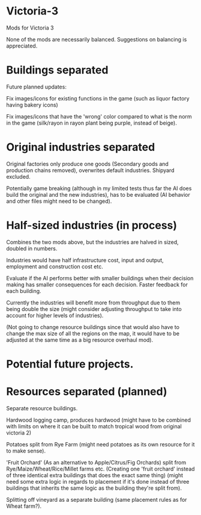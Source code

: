 # Victoria-3
Mods for Victoria 3

None of the mods are necessarily balanced.
Suggestions on balancing is appreciated. 

# Buildings separated
Future planned updates:

Fix images/icons for existing functions in the game (such as liquor factory having bakery icons) 

Fix images/icons that have the 'wrong' color compared to what is the norm in the game (silk/rayon in rayon plant being purple, instead of beige).

# Original industries separated

Original factories only produce one goods (Secondary goods and production chains removed), overwrites default industries. Shipyard excluded. 

Potentially game breaking (although in my limited tests thus far the AI does build the original and the new industries), has to be evaluated (AI behavior and other files might need to be changed).

# Half-sized industries (in process)

Combines the two mods above, but the industries are halved in sized, doubled in numbers.

Industries would have half infrastructure cost, input and output, employment and construction cost etc. 

Evaluate if the AI performs better with smaller buildings when their decision making has smaller consequences for each decision. Faster feedback for each building.

Currently the industries will benefit more from throughput due to them being double the size (might consider adjusting throughput to take into account for higher levels of industries).

(Not going to change resource buildings since that would also have to change the max size of all the regions on the map, it would have to be adjusted at the same time as a big resource overhaul mod).

# Potential future projects.

# Resources separated (planned)
Separate resource buildings.

Hardwood logging camp, produces hardwood (might have to be combined with limits on where it can be built to match tropical wood from original victoria 2)

Potatoes split from Rye Farm (might need potatoes as its own resource for it to make sense). 

'Fruit Orchard' (As an alternative to Apple/Citrus/Fig Orchards) split from Rye/Maize/Wheat/Rice/Millet farms etc. (Creating one 'fruit orchard' instead of  three identical extra buildings that does the exact same thing) (might need some extra logic in regards to placement if it's done instead of three buildings that inherits the same logic as the building they're split from).

Splitting off vineyard as a separate building (same placement rules as for Wheat farm?).
